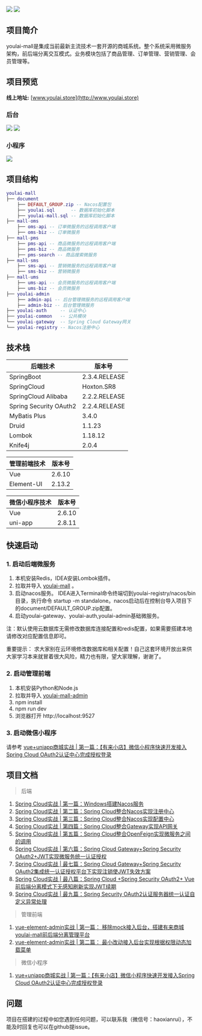 ![](https://img.shields.io/badge/SpringBoot-2.3.4-brightgreen.svg)
![](https://img.shields.io/badge/SpringCloud-Hoxton.SR8-green.svg)

## **项目简介**

youlai-mall是集成当前最新主流技术一套开源的商城系统。整个系统采用微服务架构，前后端分离交互模式。业务模块包括了商品管理、订单管理、营销管理、会员管理等。

## **项目预览**

**线上地址:** [www.youlai.store](http://www.youlai.store)

### 后台
![](https://i.loli.net/2020/12/27/ZtT1cKLhEu76bSV.png)
![](https://i.loli.net/2020/12/27/iLw3jEgVGQSf61F.png)
### 小程序

![](https://i.loli.net/2020/12/27/cX6wEUFmndg4LhO.png)

## **项目结构**

``` lua
youlai-mall
├── document
    ├── DEFAULT_GROUP.zip -- Nacos配置包
    ├── youlai.sql      -- 数据库初始化脚本
    ├── youlai-mall.sql -- 数据库初始化脚本
├── mall-oms
    ├── oms-api -- 订单微服务的远程调用客户端
    ├── oms-biz -- 订单微服务
├── mall-pms
    ├── pms-api -- 商品微服务的远程调用客户端
    ├── pms-biz -- 商品微服务
    ├── pms-search -- 商品搜索微服务
├── mall-sms
    ├── sms-api -- 营销微服务的远程调用客户端
    ├── sms-biz -- 营销微服务
├── mall-ums
    ├── ums-api -- 会员微服务的远程调用客户端
    ├── ums-biz -- 会员微服务
├── youlai-admin 
    ├── admin-api -- 后台管理微服务的远程调用客户端
    ├── admin-biz -- 后台管理微服务
├── youlai-auth     -- 认证中心
├── youlai-common   -- 公共模块
└── youlai-gateway  -- Spring Cloud Gateway网关
└── youlai-registry -- Nacos注册中心 
```

## **技术栈**

| 后端技术 |  版本号                     
| -------------------- |  -------------------- |                             
| SpringBoot|2.3.4.RELEASE                      
| SpringCloud|Hoxton.SR8
| SpringCloud Alibaba|  2.2.2.RELEASE
| Spring Security OAuth2| 2.2.4.RELEASE
| MyBatis Plus|3.4.0
| Druid| 1.1.23
| Lombok |1.18.12
| Knife4j | 2.0.4


| 管理前端技术 |  版本号
| -------------------- |  -------------------- |  
| Vue        | 2.6.10
| Element-UI | 2.13.2

| 微信小程序技术 |  版本号
| -------------------- |  -------------------- |  
| Vue| 2.6.10
| uni-app | 2.8.11

## **快速启动**

### 1. 启动后端微服务

1. 本机安装Redis，IDEA安装Lombok插件。
2. 拉取并导入 [youlai-mall](https://github.com/hxrui/youlai-mall) 。
3. 启动nacos服务。 IDEA进入Terminal命令终端切到youlai-registry/nacos/bin目录，执行命令 startup -m standalone。nacos启动后在控制台导入项目下的document/DEFAULT_GROUP.zip配置。
4. 启动youlai-gateway、youlai-auth,youlai-admin基础微服务。

注：默认使用云数据库无需修改数据库连接配置和redis配置，如果需要搭建本地请修改对应配置信息即可。

重要提示： 求大家别在云环境修改数据库和相关配置！自己这套环境开放出来供大家学习本来就冒着很大风险，精力也有限，望大家理解，谢谢了。
### 2. 启动管理前端

1. 本机安装Python和Node.js
1. 拉取并导入 [youlai-mall-admin](https://github.com/hxrui/youlai-mall-admin.git)
2. npm install  
3. npm run dev
4. 浏览器打开 http://localhost:9527

### 3. 启动微信小程序

请参考 [vue+uniapp商城实战 | 第一篇：【有来小店】微信小程序快速开发接入Spring Cloud OAuth2认证中心完成授权登录](https://www.cnblogs.com/haoxianrui/p/13882310.html)

## 项目文档

> 后端

1. [Spring Cloud实战 | 第一篇：Windows搭建Nacos服务 ](https://www.cnblogs.com/haoxianrui/p/13581881.html)
2. [Spring Cloud实战 | 第二篇：Spring Cloud整合Nacos实现注册中心](https://www.cnblogs.com/haoxianrui/p/13584204.html)
3. [Spring Cloud实战 | 第三篇：Spring Cloud整合Nacos实现配置中心](https://www.cnblogs.com/haoxianrui/p/13585125.html)
4. [Spring Cloud实战 | 第四篇：Spring Cloud整合Gateway实现API网关](https://www.cnblogs.com/haoxianrui/p/13608650.html)
5. [Spring Cloud实战 | 第五篇：Spring Cloud整合OpenFeign实现微服务之间的调用](https://www.cnblogs.com/haoxianrui/p/13615592.html)
6. [Spring Cloud实战 | 第六篇：Spring Cloud Gateway+Spring Security OAuth2+JWT实现微服务统一认证授权](https://www.cnblogs.com/haoxianrui/p/13719356.html)
7. [Spring Cloud实战 | 最七篇：Spring Cloud Gateway+Spring Security OAuth2集成统一认证授权平台下实现注销使JWT失效方案](https://www.cnblogs.com/haoxianrui/p/13740264.html)
8. [Spring Cloud实战 | 最八篇：Spring Cloud +Spring Security OAuth2+ Vue前后端分离模式下无感知刷新实现JWT续期](https://www.cnblogs.com/haoxianrui/p/14022632.html)
9. [Spring Cloud实战 | 最九篇：Spring Security OAuth2认证服务器统一认证自定义异常处理](https://www.cnblogs.com/haoxianrui/p/14028366.html)

> 管理前端

1. [vue-element-admin实战 | 第一篇： 移除mock接入后台，搭建有来商城youlai-mall前后端分离管理平台](https://www.cnblogs.com/haoxianrui/p/13624548.html)
2. [vue-element-admin实战 | 第二篇： 最小改动接入后台实现根据权限动态加载菜单](https://www.cnblogs.com/haoxianrui/p/13676619.html)

> 微信小程序

1. [vue+uniapp商城实战 | 第一篇：【有来小店】微信小程序快速开发接入Spring Cloud OAuth2认证中心完成授权登录](https://www.cnblogs.com/haoxianrui/p/13882310.html)

## 问题

项目在搭建的过程中如您遇到任何问题，可以联系我（微信号：haoxianrui），不能及时回复也可以在github提issue。




